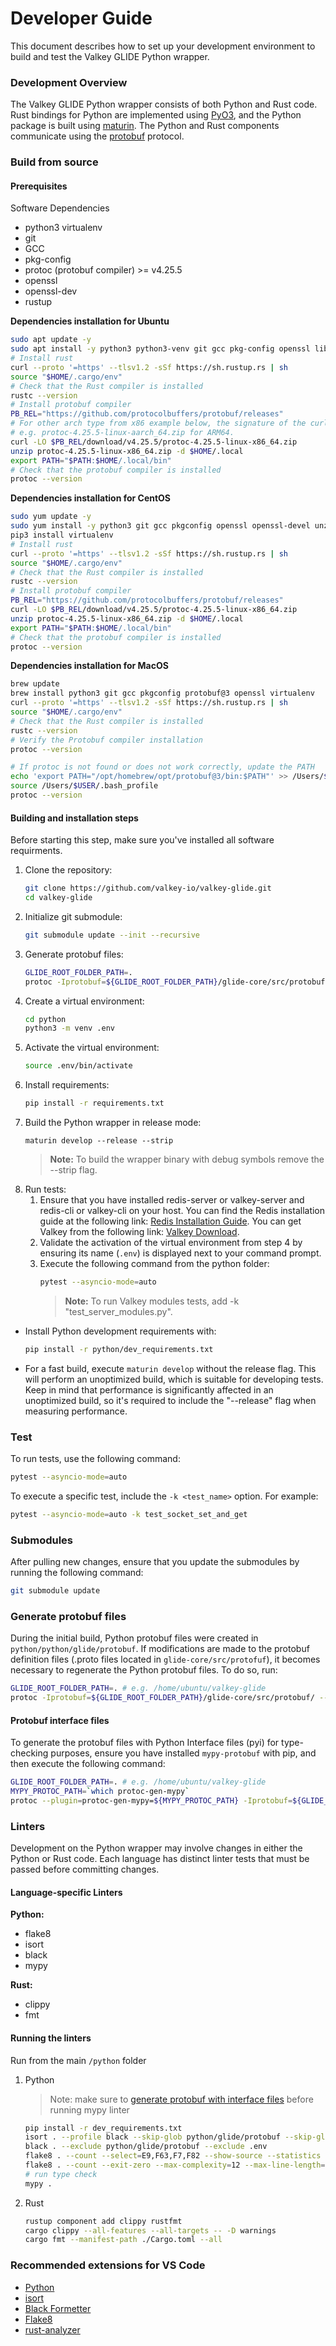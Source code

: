 # Developer Guide

This document describes how to set up your development environment to build and test the Valkey GLIDE Python wrapper.

### Development Overview

The Valkey GLIDE Python wrapper consists of both Python and Rust code. Rust bindings for Python are implemented using [PyO3](https://github.com/PyO3/pyo3), and the Python package is built using [maturin](https://github.com/PyO3/maturin). The Python and Rust components communicate using the [protobuf](https://github.com/protocolbuffers/protobuf) protocol.

### Build from source

#### Prerequisites

Software Dependencies

-   python3 virtualenv
-   git
-   GCC
-   pkg-config
-   protoc (protobuf compiler) >= v4.25.5
-   openssl
-   openssl-dev
-   rustup

**Dependencies installation for Ubuntu**

```bash
sudo apt update -y
sudo apt install -y python3 python3-venv git gcc pkg-config openssl libssl-dev unzip
# Install rust
curl --proto '=https' --tlsv1.2 -sSf https://sh.rustup.rs | sh
source "$HOME/.cargo/env"
# Check that the Rust compiler is installed
rustc --version
# Install protobuf compiler
PB_REL="https://github.com/protocolbuffers/protobuf/releases"
# For other arch type from x86 example below, the signature of the curl url should be protoc-<version>-<os>-<arch>.zip,
# e.g. protoc-4.25.5-linux-aarch_64.zip for ARM64.
curl -LO $PB_REL/download/v4.25.5/protoc-4.25.5-linux-x86_64.zip
unzip protoc-4.25.5-linux-x86_64.zip -d $HOME/.local
export PATH="$PATH:$HOME/.local/bin"
# Check that the protobuf compiler is installed
protoc --version
```

**Dependencies installation for CentOS**

```bash
sudo yum update -y
sudo yum install -y python3 git gcc pkgconfig openssl openssl-devel unzip
pip3 install virtualenv
# Install rust
curl --proto '=https' --tlsv1.2 -sSf https://sh.rustup.rs | sh
source "$HOME/.cargo/env"
# Check that the Rust compiler is installed
rustc --version
# Install protobuf compiler
PB_REL="https://github.com/protocolbuffers/protobuf/releases"
curl -LO $PB_REL/download/v4.25.5/protoc-4.25.5-linux-x86_64.zip
unzip protoc-4.25.5-linux-x86_64.zip -d $HOME/.local
export PATH="$PATH:$HOME/.local/bin"
# Check that the protobuf compiler is installed
protoc --version
```

**Dependencies installation for MacOS**

```bash
brew update
brew install python3 git gcc pkgconfig protobuf@3 openssl virtualenv
curl --proto '=https' --tlsv1.2 -sSf https://sh.rustup.rs | sh
source "$HOME/.cargo/env"
# Check that the Rust compiler is installed
rustc --version
# Verify the Protobuf compiler installation
protoc --version

# If protoc is not found or does not work correctly, update the PATH
echo 'export PATH="/opt/homebrew/opt/protobuf@3/bin:$PATH"' >> /Users/$USER/.bash_profile
source /Users/$USER/.bash_profile
protoc --version
```

#### Building and installation steps

Before starting this step, make sure you've installed all software requirments.

1. Clone the repository:
    ```bash
    git clone https://github.com/valkey-io/valkey-glide.git
    cd valkey-glide
    ```
2. Initialize git submodule:
    ```bash
    git submodule update --init --recursive
    ```
3. Generate protobuf files:
    ```bash
    GLIDE_ROOT_FOLDER_PATH=.
    protoc -Iprotobuf=${GLIDE_ROOT_FOLDER_PATH}/glide-core/src/protobuf/ --python_out=${GLIDE_ROOT_FOLDER_PATH}/python/python/glide ${GLIDE_ROOT_FOLDER_PATH}/glide-core/src/protobuf/*.proto
    ```
4. Create a virtual environment:
    ```bash
    cd python
    python3 -m venv .env
    ```
5. Activate the virtual environment:
    ```bash
    source .env/bin/activate
    ```
6. Install requirements:
    ```bash
    pip install -r requirements.txt
    ```
7. Build the Python wrapper in release mode:
    ```
    maturin develop --release --strip
    ```
    > **Note:** To build the wrapper binary with debug symbols remove the --strip flag.
8. Run tests:
    1. Ensure that you have installed redis-server or valkey-server and redis-cli or valkey-cli on your host. You can find the Redis installation guide at the following link: [Redis Installation Guide](https://redis.io/docs/install/install-redis/install-redis-on-linux/). You can get Valkey from the following link: [Valkey Download](https://valkey.io/download/).
    2. Validate the activation of the virtual environment from step 4 by ensuring its name (`.env`) is displayed next to your command prompt.
    3. Execute the following command from the python folder:
        ```bash
        pytest --asyncio-mode=auto
        ```
        > **Note:** To run Valkey modules tests, add -k "test_server_modules.py".

-   Install Python development requirements with:

    ```bash
    pip install -r python/dev_requirements.txt
    ```

-   For a fast build, execute `maturin develop` without the release flag. This will perform an unoptimized build, which is suitable for developing tests. Keep in mind that performance is significantly affected in an unoptimized build, so it's required to include the "--release" flag when measuring performance.

### Test

To run tests, use the following command:

```bash
pytest --asyncio-mode=auto
```

To execute a specific test, include the `-k <test_name>` option. For example:

```bash
pytest --asyncio-mode=auto -k test_socket_set_and_get
```

### Submodules

After pulling new changes, ensure that you update the submodules by running the following command:

```bash
git submodule update
```

### Generate protobuf files

During the initial build, Python protobuf files were created in `python/python/glide/protobuf`. If modifications are made to the protobuf definition files (.proto files located in `glide-core/src/protofuf`), it becomes necessary to regenerate the Python protobuf files. To do so, run:

```bash
GLIDE_ROOT_FOLDER_PATH=. # e.g. /home/ubuntu/valkey-glide
protoc -Iprotobuf=${GLIDE_ROOT_FOLDER_PATH}/glide-core/src/protobuf/ --python_out=${GLIDE_ROOT_FOLDER_PATH}/python/python/glide ${GLIDE_ROOT_FOLDER_PATH}/glide-core/src/protobuf/*.proto
```

#### Protobuf interface files

To generate the protobuf files with Python Interface files (pyi) for type-checking purposes, ensure you have installed `mypy-protobuf` with pip, and then execute the following command:

```bash
GLIDE_ROOT_FOLDER_PATH=. # e.g. /home/ubuntu/valkey-glide
MYPY_PROTOC_PATH=`which protoc-gen-mypy`
protoc --plugin=protoc-gen-mypy=${MYPY_PROTOC_PATH} -Iprotobuf=${GLIDE_ROOT_FOLDER_PATH}/glide-core/src/protobuf/ --python_out=${GLIDE_ROOT_FOLDER_PATH}/python/python/glide --mypy_out=${GLIDE_ROOT_FOLDER_PATH}/python/python/glide ${GLIDE_ROOT_FOLDER_PATH}/glide-core/src/protobuf/*.proto
```

### Linters

Development on the Python wrapper may involve changes in either the Python or Rust code. Each language has distinct linter tests that must be passed before committing changes.

#### Language-specific Linters

**Python:**

-   flake8
-   isort
-   black
-   mypy

**Rust:**

-   clippy
-   fmt

#### Running the linters

Run from the main `/python` folder

1. Python
    > Note: make sure to [generate protobuf with interface files]("#protobuf-interface-files") before running mypy linter
    ```bash
    pip install -r dev_requirements.txt
    isort . --profile black --skip-glob python/glide/protobuf --skip-glob .env
    black . --exclude python/glide/protobuf --exclude .env
    flake8 . --count --select=E9,F63,F7,F82 --show-source --statistics --exclude=python/glide/protobuf,.env/* --extend-ignore=E230
    flake8 . --count --exit-zero --max-complexity=12 --max-line-length=127 --statistics --exclude=python/glide/protobuf,.env/* --extend-ignore=E230
    # run type check
    mypy .
    ```
2. Rust

    ```bash
    rustup component add clippy rustfmt
    cargo clippy --all-features --all-targets -- -D warnings
    cargo fmt --manifest-path ./Cargo.toml --all

    ```

### Recommended extensions for VS Code

-   [Python](https://marketplace.visualstudio.com/items?itemName=ms-python.python)
-   [isort](https://marketplace.visualstudio.com/items?itemName=ms-python.isort)
-   [Black Formetter](https://marketplace.visualstudio.com/items?itemName=ms-python.black-formatter)
-   [Flake8](https://marketplace.visualstudio.com/items?itemName=ms-python.flake8)
-   [rust-analyzer](https://marketplace.visualstudio.com/items?itemName=rust-lang.rust-analyzer)
